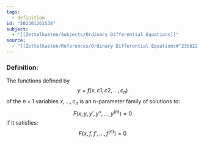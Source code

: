 ```yaml
---
tags:
  - definition
id: "202301261538"
subject:
  - "[[Zettelkasten/Subjects/Ordinary Differential Equations]]"
source:
  - "[[Zettelkasten/References/Ordinary Differential Equations#^23bb22|Tenenbaum, Pollard]]"
---
```

### Definition:
The functions defined by
$$ y = f \left (x, c1, c2, ... , c_n \right )$$
of the $n+1$ variables $x, ..., c_n$ is an n-parameter family of solutions to:
$$ F \left (x, y, y', y'', ..., y^{(n)} \right ) = 0 $$
if it satisfies:
$$ F \left (x, f, f', ..., f^{(n)} \right) = 0 $$